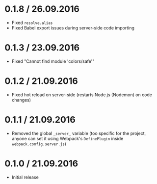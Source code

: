 0.1.8 / 26.09.2016
==================

  * Fixed `resolve.alias`
  * Fixed Babel export issues during server-side code importing

0.1.3 / 23.09.2016
==================

  * Fixed "Cannot find module 'colors/safe'"

0.1.2 / 21.09.2016
==================

  * Fixed hot reload on server-side (restarts Node.js (Nodemon) on code changes)

0.1.1 / 21.09.2016
==================

  * Removed the global `_server_` variable (too specific for the project, anyone can set it using Webpack's `DefinePlugin` inside `webpack.config.server.js`)

0.1.0 / 21.09.2016
==================

  * Initial release